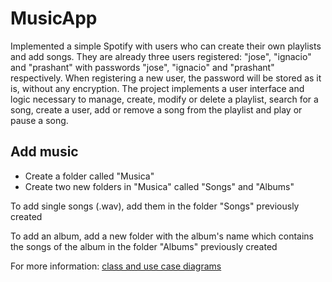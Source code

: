 # MusicApp
Implemented a simple Spotify with users who can create their own playlists and add songs. They are already three users registered: "jose", "ignacio" and "prashant" with passwords "jose", "ignacio" and "prashant" respectively. When registering a new user, the password will be stored as it is, without any encryption.
The project implements a user interface and logic necessary to manage, create, modify or delete a playlist, search for a song, create a user, add or remove a song from the playlist and play or pause a song.

## Add music 
- Create a folder called "Musica"
- Create two new folders in "Musica" called "Songs" and "Albums"

To add single songs (.wav), add them in the folder "Songs" previously created

To add an album, add a new folder with the album's name which contains the songs of the album in the folder "Albums" previously created

For more information: [class and use case diagrams](https://github.com/Prashant-JT/MusicApp/blob/master/Project%20diagrams.pdf)
